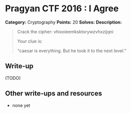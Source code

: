# Pragyan CTF 2016 : I Agree

**Category:** Cryptography
**Points:** 20
**Solves:** 
**Description:**

>  Crack the cipher: vhixoieemksktorywzvhxzijqni
> 
> 
>  Your clue is:
> 
>  "caesar is everything. But he took it to the next level."


## Write-up

(TODO)

## Other write-ups and resources

* none yet
